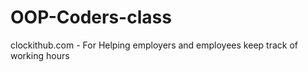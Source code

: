 # OOP-Coders-class
clockithub.com - For Helping employers and employees keep track of working hours
